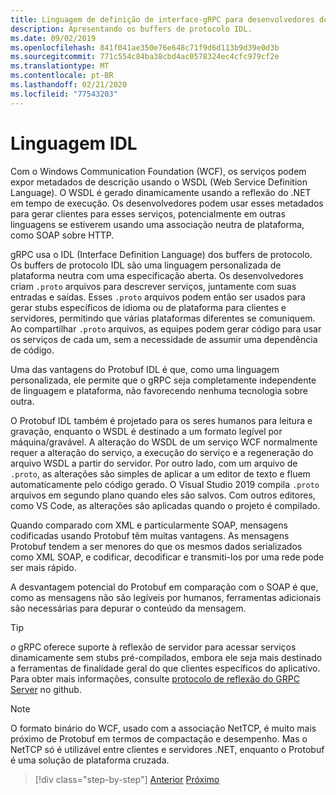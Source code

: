 ```yaml
---
title: Linguagem de definição de interface-gRPC para desenvolvedores do WCF
description: Apresentando os buffers de protocolo IDL.
ms.date: 09/02/2019
ms.openlocfilehash: 841f041ae350e76e648c71f9d6d113b9d39e0d3b
ms.sourcegitcommit: 771c554c84ba38cbd4ac0578324ec4cfc979cf2e
ms.translationtype: MT
ms.contentlocale: pt-BR
ms.lasthandoff: 02/21/2020
ms.locfileid: "77543203"
---
```

# <a name="interface-definition-language"></a>Linguagem IDL

Com o Windows Communication Foundation (WCF), os serviços podem expor metadados de descrição usando o WSDL (Web Service Definition Language). O WSDL é gerado dinamicamente usando a reflexão do .NET em tempo de execução. Os desenvolvedores podem usar esses metadados para gerar clientes para esses serviços, potencialmente em outras linguagens se estiverem usando uma associação neutra de plataforma, como SOAP sobre HTTP.

gRPC usa o IDL (Interface Definition Language) dos buffers de protocolo. Os buffers de protocolo IDL são uma linguagem personalizada de plataforma neutra com uma especificação aberta. Os desenvolvedores criam `.proto` arquivos para descrever serviços, juntamente com suas entradas e saídas. Esses `.proto` arquivos podem então ser usados para gerar stubs específicos de idioma ou de plataforma para clientes e servidores, permitindo que várias plataformas diferentes se comuniquem. Ao compartilhar `.proto` arquivos, as equipes podem gerar código para usar os serviços de cada um, sem a necessidade de assumir uma dependência de código.

Uma das vantagens do Protobuf IDL é que, como uma linguagem personalizada, ele permite que o gRPC seja completamente independente de linguagem e plataforma, não favorecendo nenhuma tecnologia sobre outra.

O Protobuf IDL também é projetado para os seres humanos para leitura e gravação, enquanto o WSDL é destinado a um formato legível por máquina/gravável. A alteração do WSDL de um serviço WCF normalmente requer a alteração do serviço, a execução do serviço e a regeneração do arquivo WSDL a partir do servidor. Por outro lado, com um arquivo de `.proto`, as alterações são simples de aplicar a um editor de texto e fluem automaticamente pelo código gerado. O Visual Studio 2019 compila `.proto` arquivos em segundo plano quando eles são salvos. Com outros editores, como VS Code, as alterações são aplicadas quando o projeto é compilado.

Quando comparado com XML e particularmente SOAP, mensagens codificadas usando Protobuf têm muitas vantagens. As mensagens Protobuf tendem a ser menores do que os mesmos dados serializados como XML SOAP, e codificar, decodificar e transmiti-los por uma rede pode ser mais rápido.

A desvantagem potencial do Protobuf em comparação com o SOAP é que, como as mensagens não são legíveis por humanos, ferramentas adicionais são necessárias para depurar o conteúdo da mensagem.

> [!TIP]
> *o* gRPC oferece suporte à reflexão de servidor para acessar serviços dinamicamente sem stubs pré-compilados, embora ele seja mais destinado a ferramentas de finalidade geral do que clientes específicos do aplicativo. Para obter mais informações, consulte [protocolo de reflexão do GRPC Server](https://github.com/grpc/grpc/blob/master/doc/server-reflection.md) no github.

> [!NOTE]
> O formato binário do WCF, usado com a associação NetTCP, é muito mais próximo de Protobuf em termos de compactação e desempenho. Mas o NetTCP só é utilizável entre clientes e servidores .NET, enquanto o Protobuf é uma solução de plataforma cruzada.

>[!div class="step-by-step"]
>[Anterior](approach.md)
>[Próximo](network-protocols.md)
